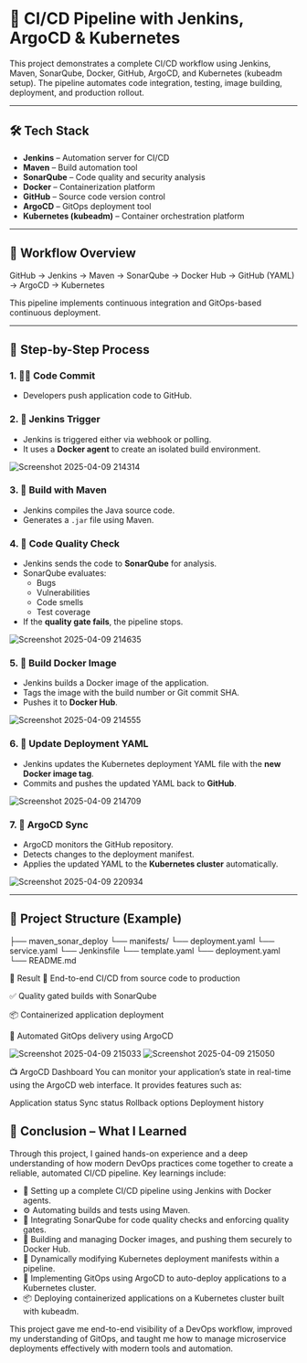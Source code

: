 # 🚀 CI/CD Pipeline with Jenkins, ArgoCD & Kubernetes

This project demonstrates a complete CI/CD workflow using Jenkins, Maven, SonarQube, Docker, GitHub, ArgoCD, and Kubernetes (kubeadm setup). The pipeline automates code integration, testing, image building, deployment, and production rollout.

---

## 🛠 Tech Stack

- **Jenkins** – Automation server for CI/CD
- **Maven** – Build automation tool
- **SonarQube** – Code quality and security analysis
- **Docker** – Containerization platform
- **GitHub** – Source code version control
- **ArgoCD** – GitOps deployment tool
- **Kubernetes (kubeadm)** – Container orchestration platform

---

## 📌 Workflow Overview

GitHub → Jenkins → Maven → SonarQube → Docker Hub → GitHub (YAML) → ArgoCD → Kubernetes


This pipeline implements continuous integration and GitOps-based continuous deployment.

---

## 🔁 Step-by-Step Process

### 1. 🧑‍💻 Code Commit
- Developers push application code to GitHub.

### 2. 🔄 Jenkins Trigger
- Jenkins is triggered either via webhook or polling.
- It uses a **Docker agent** to create an isolated build environment.

![Screenshot 2025-04-09 214314](https://github.com/user-attachments/assets/91ef1308-76e9-48ce-9afd-828a5c906284)


### 3. 🧱 Build with Maven
- Jenkins compiles the Java source code.
- Generates a `.jar` file using Maven.

### 4. 🧪 Code Quality Check
- Jenkins sends the code to **SonarQube** for analysis.
- SonarQube evaluates:
  - Bugs
  - Vulnerabilities
  - Code smells
  - Test coverage
- If the **quality gate fails**, the pipeline stops.

![Screenshot 2025-04-09 214635](https://github.com/user-attachments/assets/5ae9557c-79ff-4ac2-bdc7-53ed5367bb4b)


### 5. 🐳 Build Docker Image
- Jenkins builds a Docker image of the application.
- Tags the image with the build number or Git commit SHA.
- Pushes it to **Docker Hub**.

![Screenshot 2025-04-09 214555](https://github.com/user-attachments/assets/61876d4d-e347-40d4-b11e-7e149217c57b)


### 6. 📝 Update Deployment YAML
- Jenkins updates the Kubernetes deployment YAML file with the **new Docker image tag**.
- Commits and pushes the updated YAML back to **GitHub**.

![Screenshot 2025-04-09 214709](https://github.com/user-attachments/assets/06e6fafb-4c11-49a7-8355-d8c8643882ff)

### 7. 🔄 ArgoCD Sync
- ArgoCD monitors the GitHub repository.
- Detects changes to the deployment manifest.
- Applies the updated YAML to the **Kubernetes cluster** automatically.

![Screenshot 2025-04-09 220934](https://github.com/user-attachments/assets/aa05dd66-e3f5-4c57-8137-7bcceb66407b)

---

## 📂 Project Structure (Example)

├── maven_sonar_deploy
     └── manifests/
           └── deployment.yaml
           └── service.yaml
     └── Jenkinsfile
     └── template.yaml
     └── deployment.yaml
└── README.md



🎯 Result
🚀 End-to-end CI/CD from source code to production

✅ Quality gated builds with SonarQube

📦 Containerized application deployment

🤖 Automated GitOps delivery using ArgoCD

![Screenshot 2025-04-09 215033](https://github.com/user-attachments/assets/67145658-9831-4433-8bd7-65df88f2d4c6)
![Screenshot 2025-04-09 215050](https://github.com/user-attachments/assets/b5f91899-17d6-4af9-9a39-b9a3bc8f4180)


📺 ArgoCD Dashboard
You can monitor your application’s state in real-time using the ArgoCD web interface. It provides features such as:

Application status
Sync status
Rollback options
Deployment history


## 🧠 Conclusion – What I Learned

Through this project, I gained hands-on experience and a deep understanding of how modern DevOps practices come together to create a reliable, automated CI/CD pipeline. Key learnings include:

- 🔄 Setting up a complete CI/CD pipeline using Jenkins with Docker agents.
- ⚙️ Automating builds and tests using Maven.
- 🧪 Integrating SonarQube for code quality checks and enforcing quality gates.
- 🐳 Building and managing Docker images, and pushing them securely to Docker Hub.
- 📝 Dynamically modifying Kubernetes deployment manifests within a pipeline.
- 🤖 Implementing GitOps using ArgoCD to auto-deploy applications to a Kubernetes cluster.
- 📦 Deploying containerized applications on a Kubernetes cluster built with kubeadm.

This project gave me end-to-end visibility of a DevOps workflow, improved my understanding of GitOps, and taught me how to manage microservice deployments effectively with modern tools and automation.
